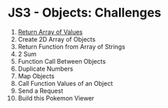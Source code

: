 # JS3 - Objects: Challenges

1. [Return Array of Values](01-return-array-of-values/README.md)
2. Create 2D Array of Objects
3. Return Function from Array of Strings
4. 2 Sum
5. Function Call Between Objects
6. Duplicate Numbers
7. Map Objects
8. Call Function Values of an Object
9. Send a Request
10. Build this Pokemon Viewer
